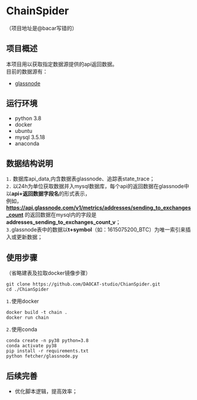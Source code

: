 # ChainSpider
（项目地址是@bacar写错的）
## 项目概述
本项目用以获取指定数据源提供的api返回数据。  
目前的数据源有：  
- [glassnode](https://docs.glassnode.com/)

## 运行环境
- python 3.8  
- docker
- ubuntu
- mysql 3.5.18
- anaconda

## 数据结构说明
`1.` 数据库api_data,内含数据表glassnode、追踪表state_trace；  
`2.`
以24h为单位获取数据并入mysql数据库，每个api的返回数据在glassnode中以**api+返回数据字段名**的形式表示，  
例如，**https://api.glassnode.com/v1/metrics/addresses/sending_to_exchanges_count** 的返回数据在mysql内的字段是**addresses_sending_to_exchanges_count_v**；  
`3.`glassnode表中的数据以**t+symbol**（如：1615075200_BTC）为唯一索引来插入或更新数据；
  
## 使用步骤
（省略建表及拉取docker镜像步骤）  
```
git clone https://github.com/DAOCAT-studio/ChianSpider.git  
cd ./ChianSpider
```
`1.`使用docker
```
docker build -t chain .  
docker run chain
```
`2.`使用conda
```
conda create -n py38 python=3.8
conda activate py38
pip install -r requirements.txt
python fetcher/glassnode.py 
```

## 后续完善
- 优化脚本逻辑，提高效率；